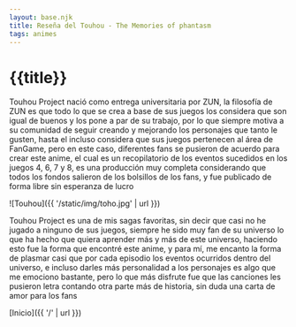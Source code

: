 ```yaml
---
layout: base.njk
title: Reseña del Touhou - The Memories of phantasm
tags: animes
---
```


# {{title}}

Touhou Project nació como entrega universitaria por ZUN, la filosofía de ZUN es que todo lo que se crea a base de sus juegos los considera que son igual de buenos y los pone a par de su trabajo, por lo que siempre motiva a su comunidad de seguir creando y mejorando los personajes que tanto le gusten, hasta el incluso considera que sus juegos pertenecen al área de FanGame, pero en este caso, diferentes fans se pusieron de acuerdo para crear este anime, el cual es un recopilatorio de los eventos sucedidos en los juegos 4, 6, 7 y 8, es una producción muy completa considerando que todos los fondos salieron de los bolsillos de los fans, y fue publicado de forma libre sin esperanza de lucro 

![Touhou]({{ '/static/img/toho.jpg' | url }})

Touhou Project es una de mis sagas favoritas, sin decir que casi no he jugado a ninguno de sus juegos, siempre he sido muy fan de su universo lo que ha hecho que quiera aprender más y más de este universo, haciendo esto fue la forma que encontré este anime, y para mí, me encanto la forma de plasmar casi que por cada episodio los eventos ocurridos dentro del universo, e incluso darles más personalidad a los personajes es algo que me emociono bastante, pero lo que más disfrute fue que las canciones les pusieron letra contando otra parte más de historia, sin duda una carta de amor para los fans  

[Inicio]({{ '/' | url }})